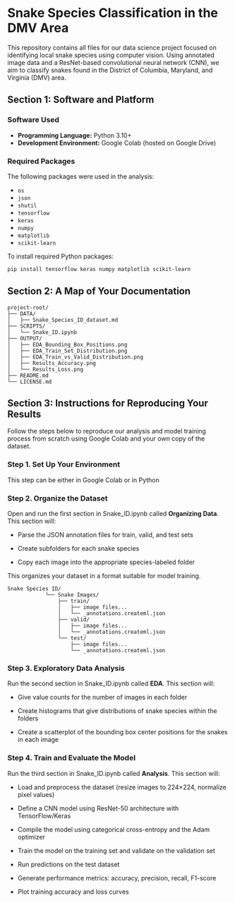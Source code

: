 # Snake Species Classification in the DMV Area
This repository contains all files for our data science project focused on identifying local snake species using computer vision. Using annotated image data and a ResNet-based convolutional neural network (CNN), we aim to classify snakes found in the District of Columbia, Maryland, and Virginia (DMV) area.

## Section 1: Software and Platform
### Software Used
- **Programming Language:** Python 3.10+
- **Development Environment:** Google Colab (hosted on Google Drive)

### Required Packages
The following packages were used in the analysis:
- `os`
- `json` 
- `shutil` 
- `tensorflow`
- `keras`
- `numpy`
- `matplotlib`
- `scikit-learn`

To install required Python packages:
```bash
pip install tensorflow keras numpy matplotlib scikit-learn
```
## Section 2: A Map of Your Documentation
```
project-root/
├── DATA/
│   ├── Snake_Species_ID_dataset.md 
├── SCRIPTS/
│   └── Snake_ID.ipynb
├── OUTPUT/
│   ├── EDA_Bounding_Box_Positions.png
│   ├── EDA_Train_Set_Distribution.png
│   ├── EDA_Train_vs_Valid_Distribution.png
│   ├── Results_Accuracy.png
│   └── Results_Loss.png
├── README.md
└── LICENSE.md
```
## Section 3: Instructions for Reproducing Your Results
Follow the steps below to reproduce our analysis and model training process from scratch using Google Colab and your own copy of the dataset.

### Step 1. Set Up Your Environment 
This step can be either in Google Colab or in Python 
### Step 2. Organize the Dataset
Open and run the first section in Snake_ID.ipynb called **Organizing Data**. This section will:

- Parse the JSON annotation files for train, valid, and test sets

- Create subfolders for each snake species

- Copy each image into the appropriate species-labeled folder

This organizes your dataset in a format suitable for model training.

```
Snake Species ID/
            └── Snake Images/
                ├── train/
                │   ├── image files...
                │   └── _annotations.createml.json
                ├── valid/
                │   ├── image files...
                │   └── _annotations.createml.json
                └── test/
                    ├── image files...
                    └── _annotations.createml.json
```
### Step 3. Exploratory Data Analysis
Run the second section in Snake_ID.ipynb called **EDA**. This section will:

- Give value counts for the number of images in each folder
  
- Create histograms that give distributions of snake species within the folders

- Create a scatterplot of the bounding box center positions for the snakes in each image 

### Step 4. Train and Evaluate the Model
Run the third section in Snake_ID.ipynb called **Analysis**. This section will:

- Load and preprocess the dataset (resize images to 224×224, normalize pixel values)

- Define a CNN model using ResNet-50 architecture with TensorFlow/Keras

- Compile the model using categorical cross-entropy and the Adam optimizer

- Train the model on the training set and validate on the validation set

- Run predictions on the test dataset

- Generate performance metrics: accuracy, precision, recall, F1-score

- Plot training accuracy and loss curves




